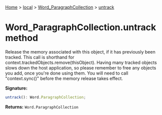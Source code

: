 [Home](./index) &gt; [local](local.md) &gt; [Word\_ParagraphCollection](local.word_paragraphcollection.md) &gt; [untrack](local.word_paragraphcollection.untrack.md)

# Word\_ParagraphCollection.untrack method

Release the memory associated with this object, if it has previously been tracked. This call is shorthand for context.trackedObjects.remove(thisObject). Having many tracked objects slows down the host application, so please remember to free any objects you add, once you're done using them. You will need to call "context.sync()" before the memory release takes effect.

**Signature:**
```javascript
untrack(): Word.ParagraphCollection;
```
**Returns:** `Word.ParagraphCollection`

